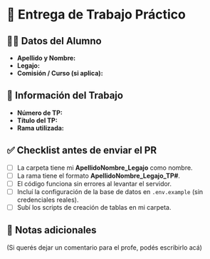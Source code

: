 # 📌 Entrega de Trabajo Práctico

## 🧑‍🎓 Datos del Alumno
- **Apellido y Nombre:**  
- **Legajo:**  
- **Comisión / Curso (si aplica):**  

## 📘 Información del Trabajo
- **Número de TP:**  
- **Título del TP:**  
- **Rama utilizada:**  

## ✅ Checklist antes de enviar el PR
- [ ] La carpeta tiene mi **ApellidoNombre_Legajo** como nombre.  
- [ ] La rama tiene el formato **ApellidoNombre_Legajo_TP#**.  
- [ ] El código funciona sin errores al levantar el servidor.  
- [ ] Incluí la configuración de la base de datos en `.env.example` (sin credenciales reales).  
- [ ] Subí los scripts de creación de tablas en mi carpeta.  

## 📝 Notas adicionales
(Si querés dejar un comentario para el profe, podés escribirlo acá)
